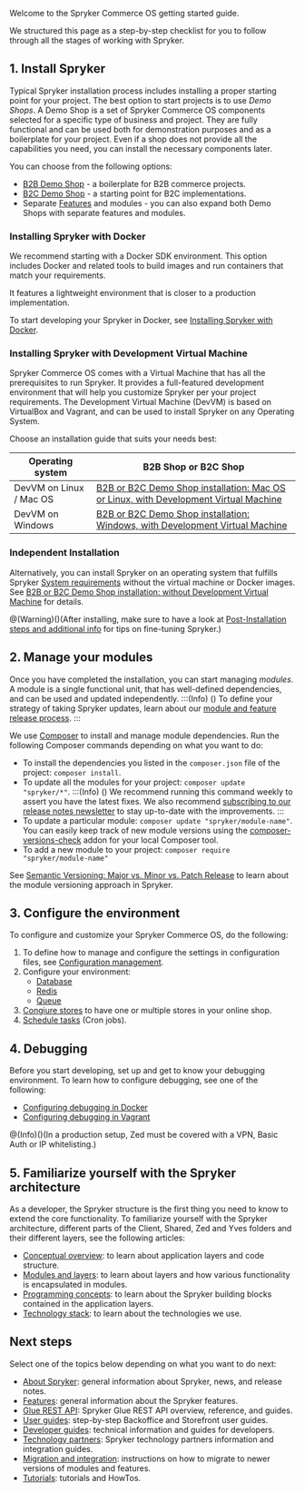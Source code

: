 Welcome to the Spryker Commerce OS getting started guide.
 
We structured this page as a step-by-step checklist for you to follow through all the stages of working with Spryker.

## 1. Install Spryker

Typical Spryker installation process includes installing a proper starting point for your project. The best option to start projects is to use *Demo Shops*. A Demo Shop is a set of Spryker Commerce OS components selected for a specific type of business and project. They are fully functional and can be used both for demonstration purposes and as a boilerplate for your project. Even if a shop does not provide all the capabilities you need, you can install the necessary components later.

You can choose from the following options:

* [B2B Demo Shop](https://documentation.spryker.com/docs/b2b-suite) - a boilerplate for B2B commerce projects.
* [B2C Demo Shop](https://documentation.spryker.com/docs/b2c-suite) - a starting point for B2C implementations.
* Separate [Features](https://documentation.spryker.com/docs/features) and modules - you can also expand both Demo Shops with separate features and modules.

### Installing Spryker with Docker
We recommend starting with a Docker SDK environment. This option includes Docker and related tools to build images and run containers that match your requirements. 

It features a lightweight environment that is closer to a production implementation. 

To start developing your Spryker in Docker, see [Installing Spryker with Docker](https://documentation.spryker.com/docs/installing-spryker-with-docker).

### Installing Spryker with Development Virtual Machine

Spryker Commerce OS comes with a Virtual Machine that has all the prerequisites to run Spryker. It provides a full-featured development environment that will help you customize Spryker per your project requirements. The Development Virtual Machine (DevVM) is based on VirtualBox and Vagrant, and can be used to install Spryker on any Operating System. 

Choose an installation guide that suits your needs best:


| Operating system | B2B Shop or B2C Shop |
| --- | --- |
| DevVM on Linux / Mac OS | [B2B or B2C Demo Shop installation: Mac OS or Linux, with Development Virtual Machine](https://documentation.spryker.com/docs/b2b-b2c-demo-shop-installation-mac-os-or-linux-with-devvm) |
| DevVM on Windows | [B2B or B2C Demo Shop installation: Windows, with Development Virtual Machine](https://documentation.spryker.com/docs/b2b-b2c-demo-shop-installation-windows-with-development-virtual-machine) |

### Independent Installation
Alternatively, you can install Spryker on an operating system that fulfills Spryker [System requirements](https://documentation.spryker.com/docs/system-requirements) without the virtual machine or Docker images. See [B2B or B2C Demo Shop installation: without Development Virtual Machine](https://documentation.spryker.com/docs/b2b-b2c-demo-shop-installation-without-development-virtual-machine) for details.

@(Warning)()(After installing, make sure to have a look at [Post-Installation steps and additional info](https://documentation.spryker.com/docs/post-installation-steps-and-additional-info) for tips on fine-tuning Spryker.)

## 2. Manage your modules

Once you have completed the installation, you can start managing *modules*. A module is a single functional unit, that has well-defined dependencies, and can be used and updated independently. 
:::(Info) ()
To define your strategy of taking Spryker updates, learn about our [module and feature release process](https://documentation.spryker.com/docs/spryker-release-process).
:::

We use [Composer](https://documentation.spryker.com/docs/composer) to install and manage module dependencies. 
Run the following Composer commands depending on what you want to do:
* To install the dependencies you listed in the `composer.json` file of the project: `composer install`.
*  To update all the modules for your project: `composer update "spryker/*"`. 
:::(Info) ()
We recommend running this command weekly to assert you have the latest fixes. We also recommend [subscribing to our release notes newsletter](https://now.spryker.com/release-notes) to stay up-to-date with the improvements.
:::
*  To update a particular module: `composer update "spryker/module-name"`. You can easily keep track of new module versions using the [composer-versions-check](https://github.com/Soullivaneuh/composer-versions-check) addon for your local Composer tool.
*  To add a new module to your project: `composer require "spryker/module-name"`

See [Semantic Versioning: Major vs. Minor vs. Patch Release](https://documentation.spryker.com/docs/major-minor-patch-release) to learn about the module versioning approach in Spryker.


## 3. Configure the environment

To configure and customize your Spryker Commerce OS, do the following:

1. To define how to manage and configure the settings in configuration files, see [Configuration management](https://documentation.spryker.com/docs/configuration-management).
2. Configure your environment: 
    *   [Database](https://documentation.spryker.com/docs/configure-database-server)
    *   [Redis](https://documentation.spryker.com/docs/redis-configruation-201903)
    <!---*   [ElasticSearch](https://documentation.spryker.com/docs/search-configure-elasticsearch)-->
    *   [Queue](https://documentation.spryker.com/docs/queue)
3. [Congiure stores](https://documentation.spryker.com/docs/multiple-stores#configure-stores) to have one or multiple stores in your online shop.
4. [Schedule tasks](https://documentation.spryker.com/docs/cronjob-scheduling-guide-201907) (Cron jobs).
<!---4. Move to the maintenance mode-->

## 4. Debugging

Before you start developing, set up and get to know your debugging environment. To learn how to configure debugging, see one of the following:
* [Configuring debugging in Docker](https://documentation.spryker.com/docs/configuring-debugging-in-docker)
* [Configuring debugging in Vagrant](https://documentation.spryker.com/docs/configuring-debugging-in-vagrant)

@(Info)()(In a production setup, Zed must be covered with a VPN, Basic Auth or IP whitelisting.)

## 5. Familiarize yourself with the Spryker architecture

As a developer, the Spryker structure is the first thing you need to know to extend the core functionality. To familiarize yourself with the Spryker architecture, different parts of the Client, Shared, Zed and Yves folders and their different layers, see the following articles:

* [Conceptual overview](https://documentation.spryker.com/docs/conceptual-overview): to learn about application layers and code structure.
* [Modules and layers](https://documentation.spryker.com/docs/modules-and-layers): to learn about layers and how various functionality is encapsulated in modules.
* [Programming concepts](https://documentation.spryker.com/docs/programming-concepts): to learn about the Spryker building blocks contained in the application layers.
* [Technology stack](https://documentation.spryker.com/docs/technology-stack): to learn about the technologies we use. 

<!---* Introduction to navigating the folder structure, main concepts and namespacing.
* The project directory
* The OS directories-->

<!---## Step 5: The Development Virtual Machine

Get to know the parts of the Spryker Development Virtual Machine with which we ship the Spryker Commerce OS so that you have a pre-configured and ready to go stack.

* What is the Spryker DevVM (Development Virtual Machine) and why do we need it?
* Main Structure
* Technology Stack: Linux distribution, PHP, Postgres, MySQL, ES, Redis, Queue, Jenkins-->



## Next steps

Select one of the topics below depending on what you want to do next:

* [About Spryker](https://documentation.spryker.com/docs/about-spryker): general information about Spryker, news, and release notes.
* [Features](https://documentation.spryker.com/docs/features): general information about the Spryker features.
* [Glue REST API](https://documentation.spryker.com/docs/glue-rest-api): Spryker Glue REST API overview, reference, and guides.
* [User guides](https://documentation.spryker.com/docs/about-user-guides): step-by-step Backoffice and Storefront user guides.
* [Developer guides](https://documentation.spryker.com/docs/about-developer-guides): technical information and guides for developers. 
* [Technology partners](https://documentation.spryker.com/docs/partner-integration): Spryker technology partners information and integration guides.
* [Migration and integration](https://documentation.spryker.com/docs/about-migration-integration): instructions on how to migrate to newer versions of modules and features.
* [Tutorials](https://documentation.spryker.com/docs/about-tutorials): tutorials and HowTos.
